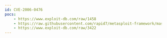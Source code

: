 ```yaml
---
id: CVE-2006-0476
pocs:
    - https://www.exploit-db.com/raw/1458
    - https://raw.githubusercontent.com/rapid7/metasploit-framework/master/modules/exploits/windows/browser/winamp_playlist_unc.rb
    - https://www.exploit-db.com/raw/3422
---
```

